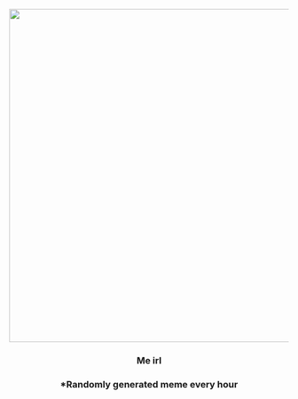 <p align="center">
        <img src="https://i.redd.it/p175vmzyxot81.jpg" width="600" height="600">
        </p>
        <h3 align="center">Me irl</h3>
        <h3 align="center">*Randomly generated meme every hour</h3>
    